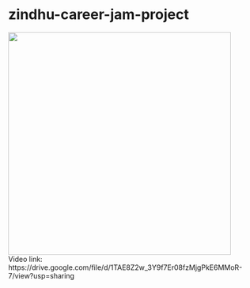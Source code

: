 # zindhu-career-jam-project
<img src="https://github.com/mehmeterogul/zindhu-career-jam-project/assets/55895206/88bb375f-2a9e-4879-84ed-40377b09d311" width="450">
<br>
Video link: https://drive.google.com/file/d/1TAE8Z2w_3Y9f7Er08fzMjgPkE6MMoR-7/view?usp=sharing
